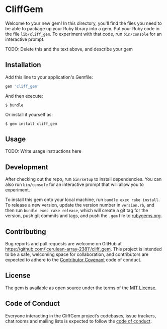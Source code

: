 # CliffGem

Welcome to your new gem! In this directory, you'll find the files you need to be able to package up your Ruby library into a gem. Put your Ruby code in the file `lib/cliff_gem`. To experiment with that code, run `bin/console` for an interactive prompt.

TODO: Delete this and the text above, and describe your gem

## Installation

Add this line to your application's Gemfile:

```ruby
gem 'cliff_gem'
```

And then execute:

    $ bundle

Or install it yourself as:

    $ gem install cliff_gem

## Usage

TODO: Write usage instructions here

## Development

After checking out the repo, run `bin/setup` to install dependencies. You can also run `bin/console` for an interactive prompt that will allow you to experiment.

To install this gem onto your local machine, run `bundle exec rake install`. To release a new version, update the version number in `version.rb`, and then run `bundle exec rake release`, which will create a git tag for the version, push git commits and tags, and push the `.gem` file to [rubygems.org](https://rubygems.org).

## Contributing

Bug reports and pull requests are welcome on GitHub at https://github.com/'cerulean-array-2381'/cliff_gem. This project is intended to be a safe, welcoming space for collaboration, and contributors are expected to adhere to the [Contributor Covenant](http://contributor-covenant.org) code of conduct.

## License

The gem is available as open source under the terms of the [MIT License](https://opensource.org/licenses/MIT).

## Code of Conduct

Everyone interacting in the CliffGem project’s codebases, issue trackers, chat rooms and mailing lists is expected to follow the [code of conduct](https://github.com/'cerulean-array-2381'/cliff_gem/blob/master/CODE_OF_CONDUCT.md).
